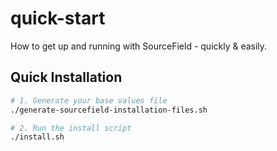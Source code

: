 # quick-start

How to get up and running with SourceField - quickly &amp; easily.

## Quick Installation

```sh
# 1. Generate your base values file
./generate-sourcefield-installation-files.sh

# 2. Run the install script
./install.sh
```

